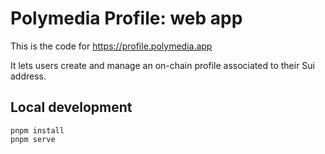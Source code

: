 # Polymedia Profile: web app

This is the code for https://profile.polymedia.app

It lets users create and manage an on-chain profile associated to their Sui address.

## Local development

```
pnpm install
pnpm serve
```
